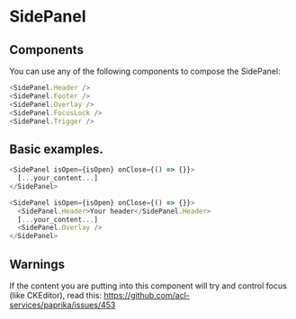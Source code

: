 # SidePanel

## Components

You can use any of the following components to compose the SidePanel:

```js
<SidePanel.Header />
<SidePanel.Footer />
<SidePanel.Overlay />
<SidePanel.FocusLock />
<SidePanel.Trigger />
```

## Basic examples.

```js
<SidePanel isOpen={isOpen} onClose={() => {}}>
  [...your_content...]
</SidePanel>
```

```js
<SidePanel isOpen={isOpen} onClose={() => {}}>
  <SidePanel.Header>Your header</SidePanel.Header>
  [...your_content...]
  <SidePanel.Overlay />
</SidePanel>
```

## Warnings

If the content you are putting into this component will try and control focus (like CKEditor), read this: https://github.com/acl-services/paprika/issues/453
